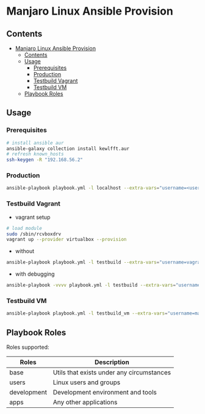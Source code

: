 # Manjaro Linux Ansible Provision

## Contents

- [Manjaro Linux Ansible Provision](#manjaro-linux-ansible-provision)
  - [Contents](#contents)
  - [Usage](#usage)
    - [Prerequisites](#prerequisites)
    - [Production](#production)
    - [Testbuild Vagrant](#testbuild-vagrant)
    - [Testbuild VM](#testbuild-vm)
  - [Playbook Roles](#playbook-roles)

## Usage

### Prerequisites

```bash
# install ansible aur
ansible-galaxy collection install kewlfft.aur
# refresh known_hosts
ssh-keygen -R "192.168.56.2"
```


### Production

```bash
ansible-playbook playbook.yml -l localhost --extra-vars="username=<username>" --ask-become-pass
```


### Testbuild Vagrant

- vagrant setup

```bash
# load module
sudo /sbin/rcvboxdrv
vagrant up --provider virtualbox --provision
```

- without

```bash
ansible-playbook playbook.yml -l testbuild --extra-vars="username=vagrant" --ask-become-pass
```

- with debugging

```bash
ansible-playbook -vvvv playbook.yml -l testbuild --extra-vars="username=vagrant" --ask-become-pass --tags base
```

### Testbuild VM

```bash
ansible-playbook playbook.yml -l testbuild_vm --extra-vars="username=manjaro" --ask-pass --ask-become-pass --tags base
```


## Playbook Roles

Roles supported:

| Roles       | Description                               |
| ----------- | ----------------------------------------- |
| base        | Utils that exists under any circumstances |
| users       | Linux users and groups                    |
| development | Development environment and tools         |
| apps        | Any other applications                    |
